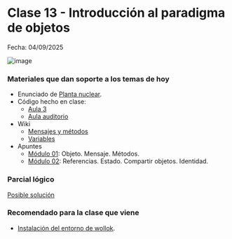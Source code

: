 # Clase 13 - Introducción al paradigma de objetos

Fecha: 04/09/2025

![image](https://github.com/user-attachments/assets/138cf168-541f-45a0-8462-154bfbb6e59e)

### Materiales que dan soporte a los temas de hoy

* Enunciado de [Planta nuclear](https://docs.google.com/document/d/15qrxHr7HdS2GESgGn-4GGP74qz9t-OegrBGjTF_n6lQ/edit?tab=t.0#heading=h.kr6ceih7qb0v).
* Código hecho en clase:
  * [Aula 3](https://github.com/pdepjm/2025-o-claseIntro/blob/aula-3/example.wlk)
  * [Aula auditorio](proximamente...)
* Wiki
  * [Mensajes y métodos](https://wiki.uqbar.org/wiki/articles/mensajes-y-metodos.html)
  * [Variables](https://wiki.uqbar.org/wiki/articles/variables.html)
* Apuntes 
  * [Módulo 01](https://docs.google.com/document/d/1RBfNmKZFKZ90XvfQsN7zhtuUPV2Mvj7t-iyZiL2bClQ/edit?usp=drive_web): Objeto. Mensaje. Métodos.
  * [Módulo 02](https://docs.google.com/document/d/14092iRsXDXih8-q_0UEXIGRSQmGtxL9pay1VXX4ceJg/edit?usp=drive_web): Referencias. Estado. Compartir objetos. Identidad.
 
### Parcial lógico
[Posible solución](https://github.com/pdepjm/2025-l-resolucion-monopologico)

### Recomendado para la clase que viene

* [Instalación del entorno de wollok](https://www.wollok.org/getting_started/installation/).
